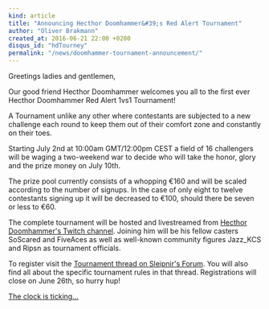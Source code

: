 ```yaml
---
kind: article
title: "Announcing Hecthor Doomhammer&#39;s Red Alert Tournament"
author: "Oliver Brakmann"
created_at: 2016-06-21 22:00 +0200
disqus_id: "hdTourney"
permalink: "/news/doomhammer-tournament-announcement/"
---
```


<lite-youtube videoid="o9XJ-vqoh98"></lite-youtube>

Greetings ladies and gentlemen,

Our good friend Hecthor Doomhammer welcomes you all to the first ever Hecthor Doomhammer Red Alert 1vs1 Tournament!

A Tournament unlike any other where contestants are subjected to a new challenge each round to keep them out of their comfort zone and constantly on their toes.

Starting July 2nd at 10:00am GMT/12:00pm CEST a field of 16 challengers will be waging a two-weekend war to decide who will take the honor, glory and the prize money on July 10th.

The prize pool currently consists of a whopping &euro;160 and will be scaled according to the number of signups. In the case of only eight to twelve contestants signing up it will be decreased to &euro;100, should there be seven or less to &euro;60.

The complete tournament will be hosted and livestreamed from [Hecthor Doomhammer's Twitch channel](http://www.twitch.tv/pauljongejans). Joining him will be his fellow casters SoScared and FiveAces as well as well-known community figures Jazz_KCS and Ripsn as tournament officials.

To register visit the [Tournament thread on Sleipnir's Forum](http://www.sleipnirstuff.com/forum/viewtopic.php?f=82&t=19594). You will also find all about the specific tournament rules in that thread. Registrations will close on June 26th, so hurry hup!

[The clock is ticking... ](http://goo.gl/oxRGP3)

